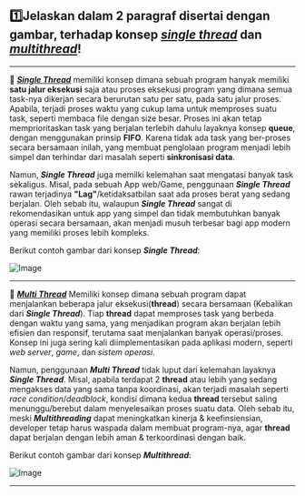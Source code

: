 
## 1️⃣Jelaskan dalam 2 paragraf disertai dengan gambar, terhadap konsep  <ins>*single thread*</ins> dan <ins>*multithread*</ins>!

---

📌 <ins>***Single Thread***</ins> memiliki konsep dimana sebuah program hanyak memiliki **satu jalur eksekusi** saja atau proses eksekusi program yang dimana semua task-nya dikerjan secara berurutan satu per satu, pada satu jalur proses. Apabila, terjadi proses waktu yang cukup lama untuk memproses suatu task, seperti membaca file dengan size besar. Proses ini akan tetap memprioritaskan task yang berjalan terlebih dahulu layaknya konsep **queue**, dengan menggunakan prinsip **FIFO**. Karena tidak ada task yang ber-proses secara bersamaan inilah, yang membuat penglolaan program menjadi lebih simpel dan terhindar dari masalah seperti **sinkronisasi data**.

Namun, ***Single Thread*** juga memilki kelemahan saat mengatasi banyak task sekaligus. Misal, pada sebuah App web/Game, penggunaan ***Single Thread*** rawan terjadinya **"Lag"**/ketidaksatbilan saat ada proses berat yang sedang berjalan. Oleh sebab itu, walaupun ***Single Thread*** sangat di rekomendasikan untuk app yang simpel dan tidak membutuhkan banyak operasi secara bersamaan, akan menjadi musuh terbesar bagi app modern yang memiliki proses lebih kompleks.

Berikut contoh gambar dari konsep ***Single Thread***: 

![Image](https://github.com/user-attachments/assets/587722d6-2a8c-477e-94e4-148c2f7bfe3c)

---

📌 <ins>***Multi Thread***</ins> Memiliki konsep dimana sebuah program dapat menjalankan beberapa jalur eksekusi(**thread**) secara bersamaan (Kebalikan dari ***Single Thread***). Tiap **thread** dapat memproses task yang berbeda dengan waktu yang sama, yang menjadikan program akan berjalan lebih efisien dan responsif, terutama saat menjalankan banyak operasi/proses. Konsep ini juga sering kali diimplementasikan pada aplikasi modern, seperti *web server*, *game*, dan *sistem operasi*.

Namun, penggunaan ***Multi Thread*** tidak luput dari kelemahan layaknya ***Single Thread***. Misal, apabila terdapat 2 **thread** atau lebih yang sedang mengakses data yang sama tanpa koordinasi, akan terjadi masalah seperti *race condition*/*deadblock*, kondisi dimana kedua **thread** tersebut saling menunggu/berebut dalam menyelesaikan proses suatu data. Oleh sebab itu, meski ***Multithreading*** dapat meningkatkan kinerja & keefinsiensian, developer tetap harus waspada dalam membuat program-nya, agar **thread** dapat berjalan dengan lebih aman & terkoordinasi dengan baik.

Berikut contoh gambar dari konsep ***Multithread***:

![Image](https://github.com/user-attachments/assets/ce48f2bb-1667-4c4c-8980-302e0e8c04e0)

---
